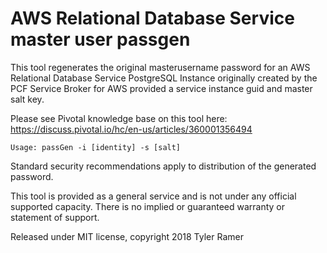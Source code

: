 # AWS Relational Database Service master user passgen

This tool regenerates the original masterusername password for an AWS Relational
Database Service PostgreSQL Instance originally created by the PCF Service Broker
for AWS provided a service instance guid and master salt key.

Please see Pivotal knowledge base on this tool here:
https://discuss.pivotal.io/hc/en-us/articles/360001356494

```
Usage: passGen -i [identity] -s [salt]
```

Standard security recommendations apply to distribution of the generated
password.

This tool is provided as a general service and is not under any official
supported capacity. There is no implied or guaranteed warranty or statement of
support.

Released under MIT license,	copyright 2018 Tyler Ramer
